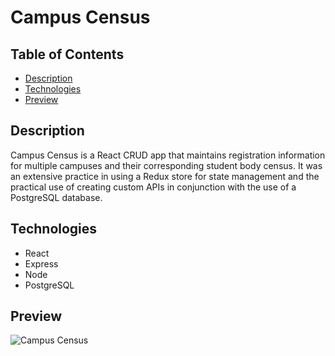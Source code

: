 # Campus Census

## Table of Contents 
- [Description](#description) 
- [Technologies](#technologies)
- [Preview](#preview)

## Description

Campus Census is a React CRUD app that maintains registration information for multiple campuses and their corresponding student body census. It was an extensive practice in using a Redux store for state management and the practical use of creating custom APIs in conjunction with the use of a PostgreSQL database.

## Technologies

- React
- Express
- Node
- PostgreSQL

## Preview

![Campus Census](https://github.com/Kcrosas/PROJECTS-juniorFinal-FSA/assets/90270082/b8cb6fc0-a2c6-442b-a010-b143fc30ccbe)
